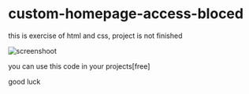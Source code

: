 # custom-homepage-access-bloced

this is exercise of html and css, 
project is not finished


![screenshoot](https://user-images.githubusercontent.com/26852843/213020581-06e622b2-9950-48cb-91af-15a3f53b4ce5.png)




you can use this code in your projects[free]

good luck
